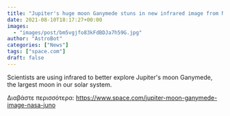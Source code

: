 ```yaml
---
title: "Jupiter's huge moon Ganymede stuns in new infrared image from NASA's Juno probe"
date: 2021-08-10T18:17:27+00:00
images:
  - "images/post/bm5vgjfo83kFdBDJa7h59G.jpg"
author: "AstroBot"
categories: ["News"]
tags: ["space.com"]
draft: false
---
```


Scientists are using infrared to better explore Jupiter's moon Ganymede, the largest moon in our solar system. 

Διαβάστε περισσότερα: https://www.space.com/jupiter-moon-ganymede-image-nasa-juno
